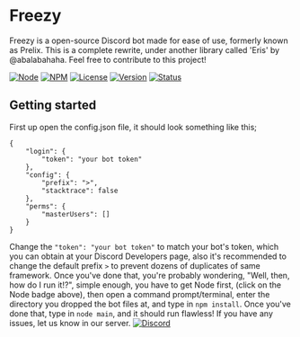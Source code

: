 # Freezy
Freezy is a open-source Discord bot made for ease of use, formerly known as Prelix. This is a complete rewrite, under another library called 'Eris' by @abalabahaha. Feel free to contribute to this project!

[![Node](https://img.shields.io/badge/Node-5.x.x-green.svg)](http://nodejs.org)
[![NPM](https://img.shields.io/badge/NPM-3.x.x-blue.svg)](http://nodejs.org)
[![License](https://img.shields.io/badge/License-GPL--3.0-blue.svg)]()
[![Version](https://img.shields.io/badge/Version-1.0.0_dev-yellow.svg)]()
[![Status](https://img.shields.io/badge/Status-In_progress-yellow.svg)]()
## Getting started
First up open the config.json file, it should look something like this;
```
{
    "login": {
        "token": "your bot token"
    },
    "config": {
        "prefix": ">",
        "stacktrace": false
    },
    "perms": {
        "masterUsers": []
    }
}
```
Change the `"token": "your bot token"` to match your bot's token, which you can obtain at your Discord Developers page, also it's recommended to change the default prefix `>` to prevent dozens of duplicates of same framework.
Once you've done that, you're probably wondering, "Well, then, how do I run it!?", simple enough, you have to get Node first, (click on the Node badge above), then open a command prompt/terminal, enter the directory you dropped the bot files at, and type in `npm install`.
Once you've done that, type in `node main`, and it should run flawless! If you have any issues, let us know in our server.
[![Discord](https://discordapp.com/api/servers/206431108047437824/widget.png?style=banner3)](https://discord.gg/ZKA7sE8)
